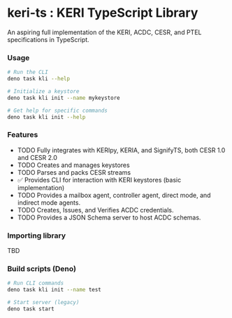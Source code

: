 # keri-ts : KERI TypeScript Library

An aspiring full implementation of the KERI, ACDC, CESR, and PTEL specifications in TypeScript.

### Usage

```bash
# Run the CLI
deno task kli --help

# Initialize a keystore
deno task kli init --name mykeystore

# Get help for specific commands
deno task kli init --help
```

### Features

 - TODO Fully integrates with KERIpy, KERIA, and SignifyTS, both CESR 1.0 and CESR 2.0
 - TODO Creates and manages keystores
 - TODO Parses and packs CESR streams
 - ✅ Provides CLI for interaction with KERI keystores (basic implementation)
 - TODO Provides a mailbox agent, controller agent, direct mode, and indirect mode agents.
 - TODO Creates, Issues, and Verifies ACDC credentials.
 - TODO Provides a JSON Schema server to host ACDC schemas.
 
### Importing library

TBD


### Build scripts (Deno)

```bash
# Run CLI commands
deno task kli init --name test

# Start server (legacy)
deno task start
```

